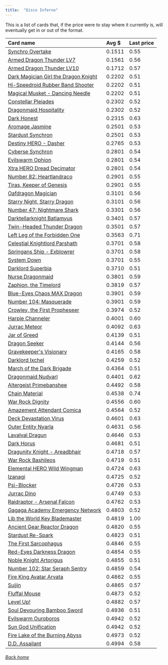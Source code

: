 ```yaml
---
title:  "Disco Inferno"
---
```


This is a list of cards that, if the price were to stay where it currently is, will eventually get in or out of the format.

| Card name | Avg $ | Last price |
| :-- | :-- | :-- |
[Synchro Overtake](https://db.ygoprodeck.com/card/?search=Synchro%20Overtake) | 0.1511 | 0.55 |
[Armed Dragon Thunder LV7](https://db.ygoprodeck.com/card/?search=Armed%20Dragon%20Thunder%20LV7) | 0.1561 | 0.56 |
[Armed Dragon Thunder LV10](https://db.ygoprodeck.com/card/?search=Armed%20Dragon%20Thunder%20LV10) | 0.1712 | 0.57 |
[Dark Magician Girl the Dragon Knight](https://db.ygoprodeck.com/card/?search=Dark%20Magician%20Girl%20the%20Dragon%20Knight) | 0.2202 | 0.51 |
[Hi-Speedroid Rubber Band Shooter](https://db.ygoprodeck.com/card/?search=Hi-Speedroid%20Rubber%20Band%20Shooter) | 0.2202 | 0.51 |
[Magical Musket - Dancing Needle](https://db.ygoprodeck.com/card/?search=Magical%20Musket%20-%20Dancing%20Needle) | 0.2202 | 0.51 |
[Constellar Pleiades](https://db.ygoprodeck.com/card/?search=Constellar%20Pleiades) | 0.2302 | 0.52 |
[Dragonmaid Hospitality](https://db.ygoprodeck.com/card/?search=Dragonmaid%20Hospitality) | 0.2302 | 0.52 |
[Dark Honest](https://db.ygoprodeck.com/card/?search=Dark%20Honest) | 0.2315 | 0.63 |
[Aromage Jasmine](https://db.ygoprodeck.com/card/?search=Aromage%20Jasmine) | 0.2501 | 0.53 |
[Stardust Synchron](https://db.ygoprodeck.com/card/?search=Stardust%20Synchron) | 0.2501 | 0.53 |
[Destiny HERO - Dasher](https://db.ygoprodeck.com/card/?search=Destiny%20HERO%20-%20Dasher) | 0.2765 | 0.53 |
[Cyberse Synchron](https://db.ygoprodeck.com/card/?search=Cyberse%20Synchron) | 0.2801 | 0.54 |
[Evilswarm Ophion](https://db.ygoprodeck.com/card/?search=Evilswarm%20Ophion) | 0.2801 | 0.54 |
[Xtra HERO Dread Decimator](https://db.ygoprodeck.com/card/?search=Xtra%20HERO%20Dread%20Decimator) | 0.2801 | 0.54 |
[Number 82: Heartlandraco](https://db.ygoprodeck.com/card/?search=Number%2082:%20Heartlandraco) | 0.2901 | 0.55 |
[Tiras, Keeper of Genesis](https://db.ygoprodeck.com/card/?search=Tiras,%20Keeper%20of%20Genesis) | 0.2901 | 0.55 |
[Oafdragon Magician](https://db.ygoprodeck.com/card/?search=Oafdragon%20Magician) | 0.3101 | 0.56 |
[Starry Night, Starry Dragon](https://db.ygoprodeck.com/card/?search=Starry%20Night,%20Starry%20Dragon) | 0.3101 | 0.56 |
[Number 47: Nightmare Shark](https://db.ygoprodeck.com/card/?search=Number%2047:%20Nightmare%20Shark) | 0.3301 | 0.56 |
[Darktellarknight Batlamyus](https://db.ygoprodeck.com/card/?search=Darktellarknight%20Batlamyus) | 0.3401 | 0.57 |
[Twin-Headed Thunder Dragon](https://db.ygoprodeck.com/card/?search=Twin-Headed%20Thunder%20Dragon) | 0.3501 | 0.57 |
[Left Leg of the Forbidden One](https://db.ygoprodeck.com/card/?search=Left%20Leg%20of%20the%20Forbidden%20One) | 0.3563 | 0.71 |
[Celestial Knightlord Parshath](https://db.ygoprodeck.com/card/?search=Celestial%20Knightlord%20Parshath) | 0.3701 | 0.58 |
[Springans Ship - Exblowrer](https://db.ygoprodeck.com/card/?search=Springans%20Ship%20-%20Exblowrer) | 0.3701 | 0.58 |
[System Down](https://db.ygoprodeck.com/card/?search=System%20Down) | 0.3701 | 0.55 |
[Darklord Superbia](https://db.ygoprodeck.com/card/?search=Darklord%20Superbia) | 0.3710 | 0.51 |
[Nurse Dragonmaid](https://db.ygoprodeck.com/card/?search=Nurse%20Dragonmaid) | 0.3801 | 0.59 |
[Zaphion, the Timelord](https://db.ygoprodeck.com/card/?search=Zaphion,%20the%20Timelord) | 0.3819 | 0.57 |
[Blue-Eyes Chaos MAX Dragon](https://db.ygoprodeck.com/card/?search=Blue-Eyes%20Chaos%20MAX%20Dragon) | 0.3901 | 0.59 |
[Number 104: Masquerade](https://db.ygoprodeck.com/card/?search=Number%20104:%20Masquerade) | 0.3901 | 0.59 |
[Crowley, the First Propheseer](https://db.ygoprodeck.com/card/?search=Crowley,%20the%20First%20Propheseer) | 0.3974 | 0.52 |
[Harpie Channeler](https://db.ygoprodeck.com/card/?search=Harpie%20Channeler) | 0.4001 | 0.60 |
[Jurrac Meteor](https://db.ygoprodeck.com/card/?search=Jurrac%20Meteor) | 0.4092 | 0.63 |
[Jar of Greed](https://db.ygoprodeck.com/card/?search=Jar%20of%20Greed) | 0.4139 | 0.51 |
[Dragon Seeker](https://db.ygoprodeck.com/card/?search=Dragon%20Seeker) | 0.4144 | 0.56 |
[Gravekeeper's Visionary](https://db.ygoprodeck.com/card/?search=Gravekeeper's%20Visionary) | 0.4165 | 0.58 |
[Darklord Ixchel](https://db.ygoprodeck.com/card/?search=Darklord%20Ixchel) | 0.4259 | 0.52 |
[March of the Dark Brigade](https://db.ygoprodeck.com/card/?search=March%20of%20the%20Dark%20Brigade) | 0.4364 | 0.51 |
[Dragonmaid Nudyarl](https://db.ygoprodeck.com/card/?search=Dragonmaid%20Nudyarl) | 0.4401 | 0.62 |
[Altergeist Primebanshee](https://db.ygoprodeck.com/card/?search=Altergeist%20Primebanshee) | 0.4492 | 0.58 |
[Chain Material](https://db.ygoprodeck.com/card/?search=Chain%20Material) | 0.4538 | 0.74 |
[War Rock Dignity](https://db.ygoprodeck.com/card/?search=War%20Rock%20Dignity) | 0.4556 | 0.60 |
[Amazement Attendant Comica](https://db.ygoprodeck.com/card/?search=Amazement%20Attendant%20Comica) | 0.4564 | 0.52 |
[Deck Devastation Virus](https://db.ygoprodeck.com/card/?search=Deck%20Devastation%20Virus) | 0.4601 | 0.63 |
[Outer Entity Nyarla](https://db.ygoprodeck.com/card/?search=Outer%20Entity%20Nyarla) | 0.4631 | 0.56 |
[Lavalval Dragun](https://db.ygoprodeck.com/card/?search=Lavalval%20Dragun) | 0.4646 | 0.53 |
[Dark Horus](https://db.ygoprodeck.com/card/?search=Dark%20Horus) | 0.4681 | 0.51 |
[Dragunity Knight - Areadbhair](https://db.ygoprodeck.com/card/?search=Dragunity%20Knight%20-%20Areadbhair) | 0.4718 | 0.57 |
[War Rock Bashileos](https://db.ygoprodeck.com/card/?search=War%20Rock%20Bashileos) | 0.4719 | 0.51 |
[Elemental HERO Wild Wingman](https://db.ygoprodeck.com/card/?search=Elemental%20HERO%20Wild%20Wingman) | 0.4724 | 0.63 |
[Izanagi](https://db.ygoprodeck.com/card/?search=Izanagi) | 0.4725 | 0.52 |
[Psi-Blocker](https://db.ygoprodeck.com/card/?search=Psi-Blocker) | 0.4726 | 0.53 |
[Jurrac Dino](https://db.ygoprodeck.com/card/?search=Jurrac%20Dino) | 0.4749 | 0.53 |
[Raidraptor - Arsenal Falcon](https://db.ygoprodeck.com/card/?search=Raidraptor%20-%20Arsenal%20Falcon) | 0.4762 | 0.53 |
[Gagaga Academy Emergency Network](https://db.ygoprodeck.com/card/?search=Gagaga%20Academy%20Emergency%20Network) | 0.4803 | 0.52 |
[Lib the World Key Blademaster](https://db.ygoprodeck.com/card/?search=Lib%20the%20World%20Key%20Blademaster) | 0.4819 | 1.00 |
[Ancient Gear Reactor Dragon](https://db.ygoprodeck.com/card/?search=Ancient%20Gear%20Reactor%20Dragon) | 0.4820 | 0.55 |
[Stardust Re-Spark](https://db.ygoprodeck.com/card/?search=Stardust%20Re-Spark) | 0.4823 | 0.51 |
[The First Sarcophagus](https://db.ygoprodeck.com/card/?search=The%20First%20Sarcophagus) | 0.4846 | 0.55 |
[Red-Eyes Darkness Dragon](https://db.ygoprodeck.com/card/?search=Red-Eyes%20Darkness%20Dragon) | 0.4854 | 0.55 |
[Noble Knight Artorigus](https://db.ygoprodeck.com/card/?search=Noble%20Knight%20Artorigus) | 0.4855 | 0.51 |
[Number 102: Star Seraph Sentry](https://db.ygoprodeck.com/card/?search=Number%20102:%20Star%20Seraph%20Sentry) | 0.4859 | 0.54 |
[Fire King Avatar Arvata](https://db.ygoprodeck.com/card/?search=Fire%20King%20Avatar%20Arvata) | 0.4862 | 0.55 |
[Suijin](https://db.ygoprodeck.com/card/?search=Suijin) | 0.4865 | 0.57 |
[Fluffal Mouse](https://db.ygoprodeck.com/card/?search=Fluffal%20Mouse) | 0.4873 | 0.52 |
[Level Up!](https://db.ygoprodeck.com/card/?search=Level%20Up!) | 0.4882 | 0.57 |
[Soul Devouring Bamboo Sword](https://db.ygoprodeck.com/card/?search=Soul%20Devouring%20Bamboo%20Sword) | 0.4936 | 0.51 |
[Evilswarm Ouroboros](https://db.ygoprodeck.com/card/?search=Evilswarm%20Ouroboros) | 0.4942 | 0.52 |
[Sun God Unification](https://db.ygoprodeck.com/card/?search=Sun%20God%20Unification) | 0.4942 | 0.52 |
[Fire Lake of the Burning Abyss](https://db.ygoprodeck.com/card/?search=Fire%20Lake%20of%20the%20Burning%20Abyss) | 0.4973 | 0.52 |
[D.D. Assailant](https://db.ygoprodeck.com/card/?search=D.D.%20Assailant) | 0.4994 | 0.58 |

###### [Back home](index)